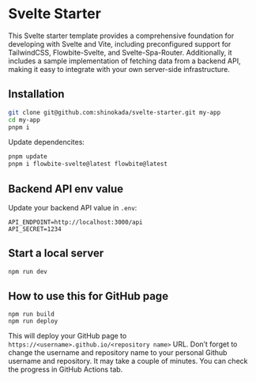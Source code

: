 # Svelte Starter


This Svelte starter template provides a comprehensive foundation for developing with Svelte and Vite, including preconfigured support for TailwindCSS, Flowbite-Svelte, and Svelte-Spa-Router. Additionally, it includes a sample implementation of fetching data from a backend API, making it easy to integrate with your own server-side infrastructure.

## Installation

```bash
git clone git@github.com:shinokada/svelte-starter.git my-app
cd my-app
pnpm i
```

Update dependencites:

```sh
pnpm update
pnpm i flowbite-svelte@latest flowbite@latest
```

## Backend API env value

Update your backend API value in `.env`:

```text
API_ENDPOINT=http://localhost:3000/api
API_SECRET=1234
```

## Start a local server

```bash
npm run dev
```

## How to use this for GitHub page

```
npm run build
npm run deploy
```

This will deploy your GitHub page to `https://<username>.github.io/<repository name>` URL. Don’t forget to change the username and repository name to your personal Github username and repository.
It may take a couple of minutes. You can check the progress in GitHub Actions tab.
